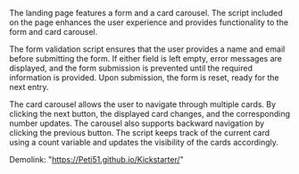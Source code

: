 The landing page features a form and a card carousel. The script included on the page enhances the user experience and provides functionality to the form and card carousel.

The form validation script ensures that the user provides a name and email before submitting the form. If either field is left empty, error messages are displayed, and the form submission is prevented until the required information is provided. Upon submission, the form is reset, ready for the next entry.

The card carousel allows the user to navigate through multiple cards. By clicking the next button, the displayed card changes, and the corresponding number updates. The carousel also supports backward navigation by clicking the previous button. The script keeps track of the current card using a count variable and updates the visibility of the cards accordingly.

Demolink: "https://Peti51.github.io/Kickstarter/"

